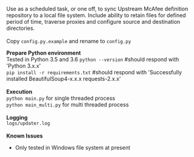 Use as a scheduled task, or one off, to sync Upstream McAfee definition repository to a local file system. Include ability to retain files for defined period of time,
traverse proxies and configure source and destination directories. <br><br>
Copy <code>config.py.example</code> and rename to <code>config.py</code>


<b>Prepare Python environment</b><br>
Tested in Python 3.5 and 3.6
<code>python --version</code>                       #should respond with 'Python 3.x.x'<br>
<code>pip install -r requirements.txt</code>         #should respond with 'Successfully installed BeautifulSoup4-x.x.x requests-2.x.x'<br>
<br> 
<b>Execution</b><br>
<code>python main.py</code> for single threaded process<br>
<code>python main_multi.py</code> for multi threaded process<br>
<br>
<b>Logging</b><br>
<code>logs/updater.log</code><br>
<br> 
<b>Known Issues</b><br>
- Only tested in Windows file system at present
